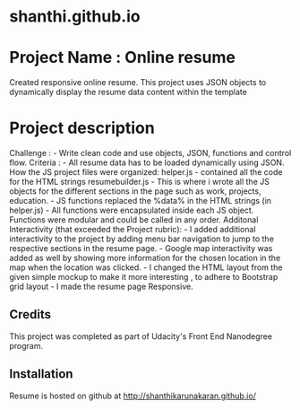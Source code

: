 # shanthi.github.io

# Project Name : Online resume

Created responsive online resume. This project uses JSON objects to dynamically display the resume data content within the template

# Project description
Challenge :
	- Write clean code and use objects, JSON, functions and control flow.
Criteria :
	- All resume data has to be loaded dynamically using JSON.
How the JS project files were organized:
	helper.js
		 - contained all the code for the HTML strings
	resumebuilder.js
		- This is where i wrote all the JS objects for the different sections in the page such as work, projects, education.
		- JS functions replaced the %data% in the HTML strings (in helper.js)
		- All functions were encapsulated inside each JS object. Functions were modular and could be called in any order.
Additonal Interactivity (that exceeded the Project rubric):
		- I added additional interactivity to the project by adding menu bar navigation to jump to the respective sections in the resume page.
		- Google map interactivity was added as well by showing more information for the chosen location in the map when the location was clicked.
		- I changed the HTML layout from the given simple mockup to make it more interesting , to adhere to Bootstrap grid layout
		- I made the resume page Responsive.

## Credits

This project was completed as part of Udacity's Front End Nanodegree program.

## Installation

Resume is hosted on github at http://shanthikarunakaran.github.io/


